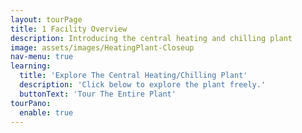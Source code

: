 ```yaml
---
layout: tourPage
title: 1 Facility Overview
description: Introducing the central heating and chilling plant
image: assets/images/HeatingPlant-Closeup
nav-menu: true
learning:
  title: 'Explore The Central Heating/Chilling Plant'
  description: 'Click below to explore the plant freely.'
  buttonText: 'Tour The Entire Plant'
tourPano:
  enable: true
---
```

